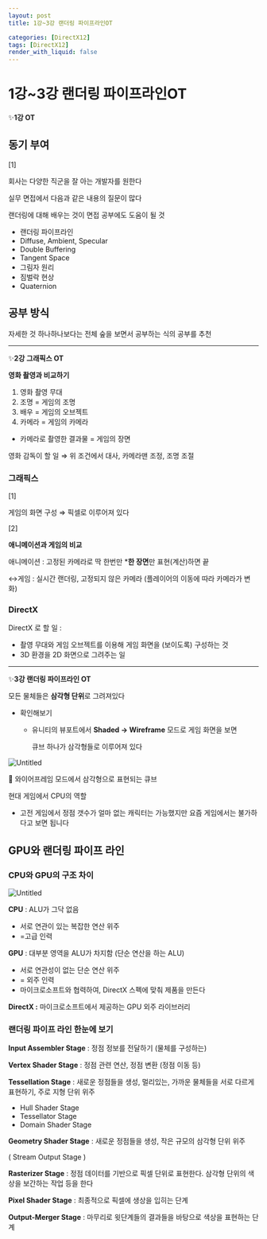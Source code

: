 ```yaml
---
layout: post
title: 1강~3강 랜더링 파이프라인OT

categories: [DirectX12]
tags: [DirectX12]
render_with_liquid: false
---
```



# 1강~3강 랜더링 파이프라인OT

✨**1강 OT**

## 동기 부여

[1]

회사는 다양한 직군을 잘 아는 개발자를 원한다

실무 면접에서 다음과 같은 내용의 질문이 많다

랜더링에 대해 배우는 것이 면접 공부에도 도움이 될 것

- 랜더링 파이프라인
- Diffuse, Ambient, Specular
- Double Buffering
- Tangent Space
- 그림자 원리
- 짐벌락 현상
- Quaternion

## 공부 방식

자세한 것 하나하나보다는 전체 숲을 보면서 공부하는 식의 공부를 추천

---

✨**2강 그래픽스 OT**

**영화 촬영과 비교하기**

1. 영화 촬영 무대
2. 조명 = 게임의 조명
3. 배우 = 게임의 오브젝트
4. 카메라 = 게임의 카메라

- 카메라로 촬영한 결과물 = 게임의 장면

영화 감독이 할 일 ⇒ 위 조건에서 대사, 카메라맨 조정, 조명 조절

### 그래픽스

[1]

게임의 화면 구성 ⇒ 픽셀로 이루어져 있다

[2]

**애니메이션과 게임의 비교**

애니메이션 : 고정된 카메라로 딱 한번만 ***한 장면**만 표현(계산)하면 끝

↔게임 : 실시간 랜더링, 고정되지 않은 카메라 (플레이어의 이동에 따라 카메라가 변화)

### DirectX

DirectX 로 할 일 :

- 촬영 무대와 게임 오브젝트를 이용해 게임 화면을 (보이도록) 구성하는 것
- 3D 환경을 2D 화면으로 그려주는 일

---

✨**3강 랜더링 파이프라인 OT**

모든 물체들은 **삼각형 단위**로 그려져있다

- 확인해보기
    - 유니티의 뷰포트에서 **Shaded  → Wireframe** 모드로 게임 화면을 보면

        큐브 하나가 삼각형들로 이루어져 있다

![Untitled](https://user-images.githubusercontent.com/68460391/163719841-7f20236b-8a46-4cbc-97ac-a132be919e37.png)


🔼 와이어프레임 모드에서 삼각형으로 표현되는 큐브

현대 게임에서  CPU의 역할

- 고전 게임에서 정점 갯수가 얼마 없는 캐릭터는 가능했지만 요즘 게임에서는 불가하다고 보면 됩니다

## GPU와 랜더링 파이프 라인

### CPU와 GPU의 구조 차이

![Untitled](https://user-images.githubusercontent.com/68460391/163719849-d68df9a2-7e2e-4e51-a4b4-651d1f3b153f.png)

**CPU** : ALU가 그닥 없음

- 서로 연관이 있는 복잡한 연산 위주
- =고급 인력

**GPU** : 대부분 영역을 ALU가 차지함 (단순 연산을 하는 ALU)

- 서로 연관성이 없는 단순 연산 위주
- = 외주 인력
- 마이크로소프트와 협력하여, DirectX 스펙에 맞춰 제품을 만든다

**DirectX :** 마이크로소프트에서 제공하는 GPU 외주 라이브러리

### 랜더링 파이프 라인 한눈에 보기

**Input Assembler Stage** : 정점 정보를 전달하기  (물체를 구성하는)

**Vertex Shader Stage** : 정점 관련 연산, 정점 변환 (정점 이동 등)

**Tessellation Stage** : 새로운 정점들을 생성, 멀리있는, 가까운 물체들을 서로 다르게 표현하기, 주로 지형 단위 위주

- Hull Shader Stage
- Tessellator Stage
- Domain Shader Stage

**Geometry Shader Stage** : 새로운 정점들을 생성, 작은 규모의 삼각형 단위 위주

( Stream Output Stage )

**Rasterizer Stage** : 정점 데이터를 기반으로 픽셀 단위로 표현한다.  삼각형 단위의 색상을 보간하는 작업 등을 한다

**Pixel Shader Stage** : 최종적으로 픽셀에 생상을 입히는 단계

**Output-Merger Stage** : 마무리로 윗단계들의 결과들을 바탕으로 색상을 표현하는 단계
